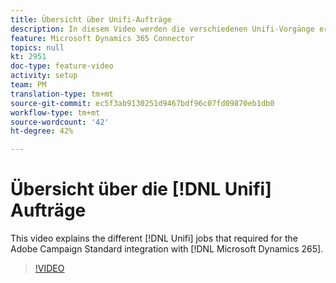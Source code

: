```yaml
---
title: Übersicht über Unifi-Aufträge
description: In diesem Video werden die verschiedenen Unifi-Vorgänge erläutert, die für die Integration von Adobe Campaign Standard mit Microsoft Dynamics 265 erforderlich sind.
feature: Microsoft Dynamics 365 Connector
topics: null
kt: 2951
doc-type: feature-video
activity: setup
team: PM
translation-type: tm+mt
source-git-commit: ec5f3ab9130251d9467bdf96c07fd09870eb1db0
workflow-type: tm+mt
source-wordcount: '42'
ht-degree: 42%

---
```



# Übersicht über die [!DNL Unifi] Aufträge

This video explains the different [!DNL Unifi] jobs that required for the Adobe Campaign Standard integration with [!DNL Microsoft Dynamics 265].

>[!VIDEO](https://video.tv.adobe.com/v/27392?quality=12)
